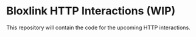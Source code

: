 # Bloxlink HTTP Interactions (WIP)

This repository will contain the code for the upcoming HTTP interactions.
